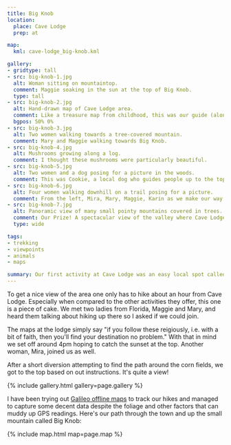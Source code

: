 ```yaml
---
title: Big Knob
location:
  place: Cave Lodge
  prep: at

map:
  kml: cave-lodge_big-knob.kml

gallery:
- gridtype: tall
- src: big-knob-1.jpg
  alt: Woman sitting on mountaintop.
  comment: Maggie soaking in the sun at the top of Big Knob.
  type: tall
- src: big-knob-2.jpg
  alt: Hand-drawn map of Cave Lodge area.
  comment: Like a treasure map from childhood, this was our guide (along with about 4 sentences of cues for the trail). Except X marks the beginning on this map!
  bgpos: 50% 0%
- src: big-knob-3.jpg
  alt: Two women walking towards a tree-covered mountain.
  comment: Mary and Maggie walking towards Big Knob.
- src: big-knob-4.jpg
  alt: Mushrooms growing along a log.
  comment: I thought these mushrooms were particularly beautiful.
- src: big-knob-5.jpg
  alt: Two women and a dog posing for a picture in the woods.
  comment: This was Cookie, a local dog who guides people up to the top of Big Knob. He was a great guide!
- src: big-knob-6.jpg
  alt: Four women walking downhill on a trail posing for a picture.
  comment: From the left, Mira, Mary, Maggie, Karin as we make our way back down.
- src: big-knob-7.jpg
  alt: Panoramic view of many small pointy mountains covered in trees.
  comment: Our Prize! A spectacular view of the valley where Cave Lodge is located.
  type: wide

tags:
- trekking
- viewpoints
- animals
- maps

summary: Our first activity at Cave Lodge was an easy local spot called Big Knob. It's a short hike, no guide needed, and it can be done in about two hours.
---
```


To get a nice view of the area one only has to hike about an hour from Cave Lodge. Especially when compared to the other activities they offer, this one is a piece of cake. We met two ladies from Florida, Maggie and Mary, and heard them talking about hiking up there so I asked if we could join.

The maps at the lodge simply say "if you follow these reigiously, i.e. with a bit of faith, then you'll find your destination no problem." With that in mind we set off around 4pm hoping to catch the sunset at the top. Another woman, Mira, joined us as well.

After a short diversion attempting to find the path around the corn fields, we got to the top based on out instructions. It's quite a view!

{% include gallery.html gallery=page.gallery %}

I have been trying out [Galileo offline maps](https://galileo-app.com/) to track our hikes and managed to capture some decent data despite the foliage and other factors that can muddy up GPS readings. Here's our path through the town and up the small mountain called Big Knob:

{% include map.html map=page.map %}
